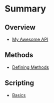 # Summary

## Overview

* [My Awesome API](README.md)

## Methods

* [Defining Methods](methods.md)

## Scripting

* [Basics](basics.md)



